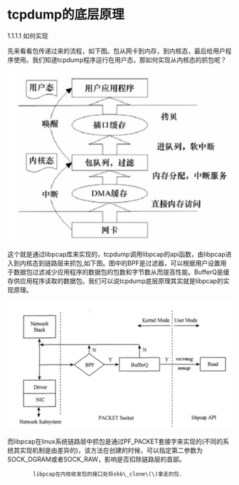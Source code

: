# tcpdump的底层原理

1.1.1.1  如何实现

先来看看包传递过来的流程，如下图。包从网卡到内存，到内核态，最后给用户程序使用。我们知道tcpdump程序运行在用户态，那如何实现从内核态的抓包呢？

![](/assets/libpcab.png)

这个就是通过libpcap库来实现的，tcpdump调用libpcap的api函数，由libpcap进入到内核态到链路层来抓包,如下图。图中的BPF是过滤器，可以根据用户设置用于数据包过滤减少应用程序的数据包的包数和字节数从而提高性能。BufferQ是缓存供应用程序读取的数据包。我们可以说tcpdump底层原理其实就是libpcap的实现原理。

![](/assets/libpcab2.png)

而libpcap在linux系统链路层中抓包是通过PF\_PACKET套接字来实现的\(不同的系统其实现机制是由差异的\)，该方法在创建的时候，可以指定第二参数为SOCK\_DGRAM或者SOCK\_RAW，影响是否扣除链路层的首部。

```
        libpcap在内核收发包的接口处将skb\_clone\(\)拿走的包.
```



